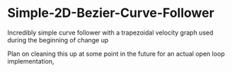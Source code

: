 # Simple-2D-Bezier-Curve-Follower
Incredibly simple curve follower with a trapezoidal velocity graph used during the beginning of change up

Plan on cleaning this up at some point in the future for an actual open loop implementation, 
